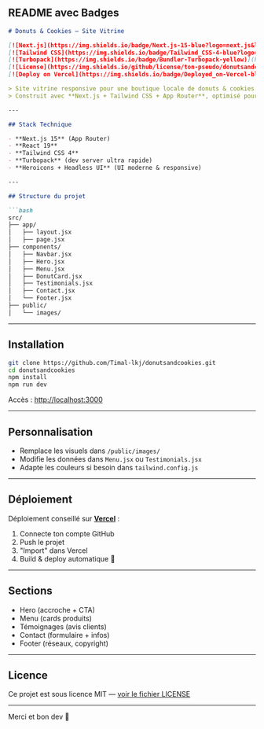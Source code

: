 ## README avec Badges

````markdown
# Donuts & Cookies – Site Vitrine

[![Next.js](https://img.shields.io/badge/Next.js-15-blue?logo=next.js&logoColor=white)](https://nextjs.org/)
[![Tailwind CSS](https://img.shields.io/badge/Tailwind_CSS-4-blue?logo=tailwind-css&logoColor=white)](https://tailwindcss.com/)
[![Turbopack](https://img.shields.io/badge/Bundler-Turbopack-yellow)](https://turbo.build/pack)
[![License](https://img.shields.io/github/license/ton-pseudo/donutsandcookies)](LICENSE)
[![Deploy on Vercel](https://img.shields.io/badge/Deployed_on-Vercel-black?logo=vercel)](https://vercel.com/)

> Site vitrine responsive pour une boutique locale de donuts & cookies.  
> Construit avec **Next.js + Tailwind CSS + App Router**, optimisé pour un déploiement rapide 🚀

---

## Stack Technique

- **Next.js 15** (App Router)
- **React 19**
- **Tailwind CSS 4**
- **Turbopack** (dev server ultra rapide)
- **Heroicons + Headless UI** (UI moderne & responsive)

---

## Structure du projet

```bash
src/
├── app/
│   ├── layout.jsx
│   ├── page.jsx
├── components/
│   ├── Navbar.jsx
│   ├── Hero.jsx
│   ├── Menu.jsx
│   ├── DonutCard.jsx
│   ├── Testimonials.jsx
│   ├── Contact.jsx
│   └── Footer.jsx
├── public/
│   └── images/
````

---

## Installation

```bash
git clone https://github.com/Timal-lkj/donutsandcookies.git
cd donutsandcookies
npm install
npm run dev
```

Accès : [http://localhost:3000](http://localhost:3000)

---

## Personnalisation

* Remplace les visuels dans `/public/images/`
* Modifie les données dans `Menu.jsx` ou `Testimonials.jsx`
* Adapte les couleurs si besoin dans `tailwind.config.js`

---

## Déploiement

Déploiement conseillé sur **[Vercel](https://vercel.com/)** :

1. Connecte ton compte GitHub
2. Push le projet
3. "Import" dans Vercel
4. Build & deploy automatique 🎉

---

## Sections

* Hero (accroche + CTA)
* Menu (cards produits)
* Témoignages (avis clients)
* Contact (formulaire + infos)
* Footer (réseaux, copyright)

---

## Licence

Ce projet est sous licence MIT — [voir le fichier LICENSE](LICENSE)

---

Merci et bon dev 🧡
